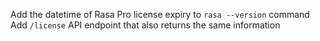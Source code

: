Add the datetime of Rasa Pro license expiry to `rasa --version` command
Add `/license` API endpoint that also returns the same information